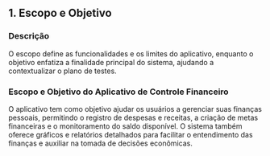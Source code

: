 ## 1. Escopo e Objetivo

### Descrição
O escopo define as funcionalidades e os limites do aplicativo, enquanto o objetivo enfatiza a finalidade principal do sistema, ajudando a contextualizar o plano de testes.

### Escopo e Objetivo do Aplicativo de Controle Financeiro
O aplicativo tem como objetivo ajudar os usuários a gerenciar suas finanças pessoais, permitindo o registro de despesas e receitas, a criação de metas financeiras e o monitoramento do saldo disponível. O sistema também oferece gráficos e relatórios detalhados para facilitar o entendimento das finanças e auxiliar na tomada de decisões econômicas.
